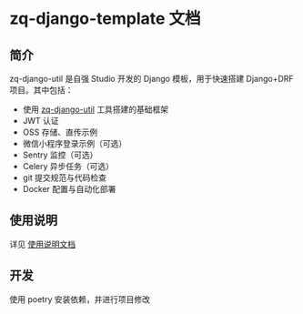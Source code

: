# zq-django-template 文档

## 简介

zq-django-util 是自强 Studio 开发的 Django 模板，用于快速搭建 Django+DRF 项目。其中包括：

- 使用 [zq-django-util](https://pypi.org/project/zq-django-util/) 工具搭建的基础框架
- JWT 认证
- OSS 存储、直传示例
- 微信小程序登录示例（可选）
- Sentry 监控（可选）
- Celery 异步任务（可选）
- git 提交规范与代码检查
- Docker 配置与自动化部署

## 使用说明

详见 [使用说明文档](usage.md)

## 开发

使用 poetry 安装依赖，并进行项目修改
